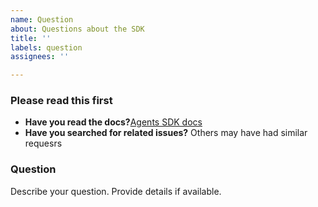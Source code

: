 ```yaml
---
name: Question
about: Questions about the SDK
title: ''
labels: question
assignees: ''

---
```


### Please read this first

- **Have you read the docs?**[Agents SDK docs](https://openai.github.io/openai-agents-python/)
- **Have you searched for related issues?** Others may have had similar requesrs

### Question
Describe your question. Provide details if available.
